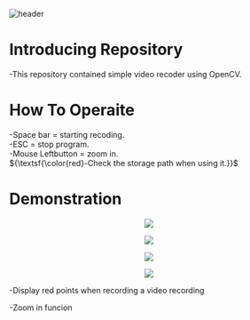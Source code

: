 ![header](https://capsule-render.vercel.app/api?type=slice&color=auto&height=250&section=header&text=Video&nbsp;Recoder&fontSize=90)

# Introducing Repository
-This repository contained simple video recoder using OpenCV.

# How To Operaite
-Space bar = starting recoding.<br/>
-ESC = stop program.<br/>
-Mouse Leftbutton = zoom in.<br/>
${\textsf{\color{red}-Check the storage path when using it.}}$

# Demonstration
<p align="center">
  <img src="https://github.com/joyuns/Video_Recorder/assets/90548771/6058364c-a26a-474c-b51c-0789a427952c">
</p>
<p align="center">
  <img src="https://github.com/joyuns/Video_Recorder/assets/90548771/1f29a73e-dfb5-4b76-824b-aeb66328baba">
</p>
<p align="center">
  <img src="https://github.com/joyuns/Video_Recorder/assets/90548771/07b8e6cc-368c-4ade-8a55-29c60aa6ceb2">
</p>
<p align="center">
  <img src="(https://github.com/joyuns/Video_Recorder/assets/90548771/4f6090bb-6bb9-4a49-8963-5832c4556878">
</p>
-Display red points when recording a video recording<br/>

-Zoom in funcion<br/>
